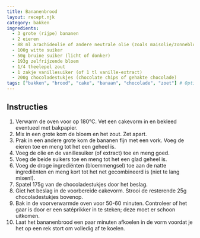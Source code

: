 ```yaml
---
title: Bananenbrood
layout: recept.njk
category: bakken
ingredients:
  - 3 grote (rijpe) bananen
  - 2 eieren
  - 88 ml arachideolie of andere neutrale olie (zoals maisolie/zonnebloemolie)
  - 100g witte suiker
  - 50g bruine suiker (licht of donker)
  - 193g zelfrijzende bloem
  - 1/4 theelepel zout
  - 1 zakje vanillesuiker (of 1 tl vanille-extract)
  - 200g chocoladestukjes (chocolate chips of gehakte chocolade)
tags: ["bakken", "brood", "cake", "banaan", "chocolade", "zoet"] # Optioneel
---
```


## Instructies

1.  Verwarm de oven voor op 180°C. Vet een cakevorm in en bekleed eventueel met bakpapier.
2.  Mix in een grote kom de bloem en het zout. Zet apart.
3.  Prak in een andere grote kom de bananen fijn met een vork. Voeg de eieren toe en meng tot het een geheel is.
4.  Voeg de olie en de vanillesuiker (of extract) toe en meng goed.
5.  Voeg de beide suikers toe en meng tot het een glad geheel is.
6.  Voeg de droge ingrediënten (bloemmengsel) toe aan de natte ingrediënten en meng kort tot het net gecombineerd is (niet te lang mixen!).
7.  Spatel 175g van de chocoladestukjes door het beslag.
8.  Giet het beslag in de voorbereide cakevorm. Strooi de resterende 25g chocoladestukjes bovenop.
9.  Bak in de voorverwarmde oven voor 50-60 minuten. Controleer of het gaar is door er een satéprikker in te steken; deze moet er schoon uitkomen.
10. Laat het bananenbrood een paar minuten afkoelen in de vorm voordat je het op een rek stort om volledig af te koelen.
